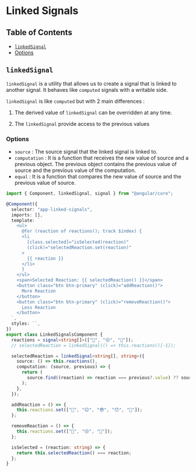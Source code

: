 # Linked Signals

## Table of Contents

- [`linkedSignal`](#linkedsignal)
- [Options](#options)

## `linkedSignal`

`linkedSignal` is a utility that allows us to create a signal that is linked to another signal. It behaves like `computed` signals with a writable side.

`linkedSignal` is like `computed` but with 2 main differences :

1. The derived value of `linkedSignal` can be overridden at any time.

2. The `linkedSignal` provide access to the previous values

### Options

- `source` : The source signal that the linked signal is linked to.
- `computation` : It is a function that receives the new value of source and a previous object. The previous object contains the previous value of source and the previous value of the computation.
- `equal` : It is a function that compares the new value of source and the previous value of source.

```ts
import { Component, linkedSignal, signal } from "@angular/core";

@Component({
  selector: "app-linked-signals",
  imports: [],
  template: `
    <ul>
      @for (reaction of reactions(); track $index) {
      <li
        [class.selected]="isSelected(reaction)"
        (click)="selectedReaction.set(reaction)"
      >
        {{ reaction }}
      </li>
      }
    </ul>
    <span>Selected Reaction: {{ selectedReaction() }}</span>
    <button class="btn btn-primary" (click)="addReaction()">
      More Reaction
    </button>
    <button class="btn btn-primary" (click)="removeReaction()">
      Less Reaction
    </button>
  `,
  styles: ``,
})
export class LinkedSignalsComponent {
  reactions = signal<string[]>(["🤩", "😒", "🤔"]);
  // selectedReaction = linkedSignal(() => this.reactions()[-1]);

  selectedReaction = linkedSignal<string[], string>({
    source: () => this.reactions(),
    computation: (source, previous) => {
      return (
        source.find((reaction) => reaction === previous?.value) ?? source[0]
      );
    },
  });

  addReaction = () => {
    this.reactions.set(["🤣", "😊", "😎", "😯", "🫠"]);
  };

  removeReaction = () => {
    this.reactions.set(["🤩", "😒", "🤔"]);
  };

  isSelected = (reaction: string) => {
    return this.selectedReaction() === reaction;
  };
}
```
